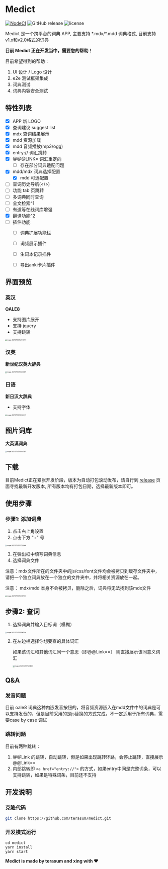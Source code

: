 # Medict
[![NodeCI](https://github.com/terasum/medict/workflows/Node%20CI/badge.svg?event=push)](https://github.com/terasum/medict/actions?query=workflow%3A%22Node+CI%22+branch%3Acanary+event%3Apush)
![GitHub release](https://img.shields.io/github/package-json/v/terasum/medict)
![license](https://img.shields.io/github/license/terasum/medict.svg)

Medict 是一个跨平台的词典 APP, 主要支持 \*.mdx/\*.mdd 词典格式, 目前支持 v1.x和v2.0格式的词典

**目前 Medict 正在开发当中，需要您的帮助！**

目前希望得到的帮助：
1. UI 设计 / Logo 设计
2. e2e 测试框架集成
3. 词典测试
4. 词典内容安全测试

## 特性列表
- [x] APP 新 LOGO
- [x] 查词建议 suggest list
- [x] mdx 查词结果展示
- [x] mdd 资源加载
- [x] mdd 音频播放(mp3/ogg)
- [x] entry:// 词汇跳转
- [x] @@@LINK= 词汇重定向
  - [ ] 存在部分词典适配问题
- [x] mdd/mdx 词典选择配置
  - [x] mdd 可选配置
- [ ] 查词历史导航(</>)
- [ ] 功能 tab 页跳转
- [ ] 多词典同时查询
- [ ] 全文检索^1
- [ ] 有道等在线词库增强
- [x] 翻译功能^2
- [ ] 插件功能
  - [ ] 词典扩展功能栏
  - [ ] 词频展示插件
  - [ ] 生词本记录插件
  - [ ] 导出anki卡片插件


## 界面预览



### 英汉

**OALE8**

- 支持图片展开
- 支持 jquery
- 支持跳转

<img src="https://tva1.sinaimg.cn/large/008i3skNly1gst1zj6bdbj313n0u0grs.jpg" alt="image-20210725115204014" style="zoom: 33%;" />



### 汉英

**新世纪汉英大辞典**

<img src="https://tva1.sinaimg.cn/large/008i3skNly1gst22mzl8cj313n0u0n3c.jpg" alt="image-20210725115503487" style="zoom: 33%;" />

### 日语

**新日汉大辞典**

- 支持字体

<img src="https://tva1.sinaimg.cn/large/008i3skNly1gst1vdd6lyj613n0u0tef02.jpg" alt="image-20210725114802241" style="zoom: 33%;" />



## 图片词库

**大英漢词典**

<img src="https://tva1.sinaimg.cn/large/008i3skNly1gst1wfn7ffj313n0u0qd3.jpg" alt="image-20210725114905767" style="zoom: 33%;" />



## 下载

目前Medict正在紧张开发阶段，版本为自动打包滚动发布，请自行到 [release](https://github.com/terasum/medict/releases) 页面寻找最新开发版本, 所有版本均有打包日期，选择最新版本即可。


## 使用步骤

### 步骤1: 添加词典

1. 点击右上角设置
2. 点击下方 "+" 号

<img src="https://tva1.sinaimg.cn/large/008i3skNly1gst2568g8dj313n0u0wi1.jpg" alt="image-20210725115729944" style="zoom: 33%;" />



3. 在弹出框中填写词典信息
4. 选择词典文件

注意：mdx文件所在的文件夹中的js/css/font文件均会被拷贝到缓存文件夹中，请把一个独立词典放在一个独立的文件夹中，并将相关资源放在一起。

注意： mdx/mdd 本身不会被拷贝，删除之后，词典将无法找到该mdx文件



<img src="https://tva1.sinaimg.cn/large/008i3skNly1gst27etnrgj613n0u0afx02.jpg" alt="image-20210725115939188" style="zoom:33%;" />



## 步骤2: 查词

1. 选择词典并输入目标词（模糊）

<img src="https://tva1.sinaimg.cn/large/008i3skNly1gst2anwbx3j313n0u0jz4.jpg" alt="image-20210725120246204" style="zoom:33%;" />



2. 在左边栏选择你想要查的具体词汇

   如果该词汇和其他词汇同一个意思（即@@Link==） 则直接展示该同意义词汇

   <img src="https://tva1.sinaimg.cn/large/008i3skNly1gst2katvp6j313n0u010a.jpg" alt="image-20210725121201887" style="zoom:33%;" />



## Q&A

### 发音问题

目前 oale8 词典这种内嵌发音按钮的，将音频资源嵌入在mdd文件中的词典是可以支持发音的，但是目前采用的是js替换的方式完成，不一定适用于所有词典，需要case by case 调试



### 跳转问题

目前有两种跳转：

1. @@Link 的跳转，自动跳转，但是如果出现跳转环路，会停止跳转，直接展示 @@Link==
2. 内部跳转即 `<a href="entry://">` 的方式，如果entry中间是完整词条，可以支持跳转，如果是特殊词条，目前还不支持


## 开发说明

### 克隆代码

``` bash
git clone https://github.com/terasum/medict.git
```

### 开发模式运行

```
cd medict
yarn install
yarn start
```

**Medict is made by terasum and xing with ❤️**
